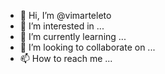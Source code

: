 - 👋 Hi, I’m @vimarteleto
- 👀 I’m interested in ...
- 🌱 I’m currently learning ...
- 💞️ I’m looking to collaborate on ...
- 📫 How to reach me ...

<!---
vimarteleto/vimarteleto is a ✨ special ✨ repository because its `README.md` (this file) appears on your GitHub profile.
You can click the Preview link to take a look at your changes.
--->
